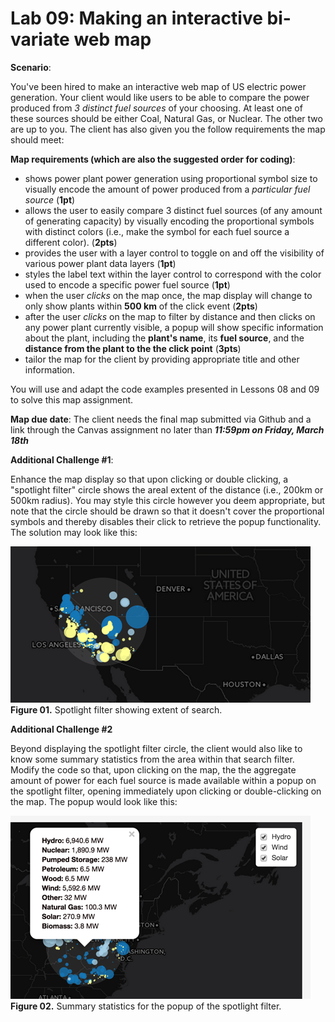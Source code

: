 # Lab 09: Making an interactive bi-variate web map

**Scenario**:

You've been hired to make an interactive web map of US electric power generation. Your client would like users to be able to compare the power produced from *3 distinct fuel sources* of your choosing. At least one of these sources should be either Coal, Natural Gas, or Nuclear. The other two are up to you. The client has also given you the follow requirements the map should meet:

**Map requirements (which are also the suggested order for coding)**:

* shows power plant power generation using proportional symbol size to visually encode the amount of power produced from a *particular fuel source*  (**1pt**)
* allows the user to easily compare 3 distinct fuel sources (of any amount of generating capacity) by visually encoding the proportional symbols with distinct colors (i.e., make the symbol for each fuel source a different color). (**2pts**)
* provides the user with a layer control to toggle on and off the visibility of various power plant data layers (**1pt**)
* styles the label text within the layer control to correspond with the color used to encode a specific power fuel source (**1pt**)
* when the user *clicks* on the map once, the map display will change to only show plants within **500 km** of the click event (**2pts**)
* after the user *clicks* on the map to filter by distance and then clicks on any power plant currently visible, a popup will show specific information about the plant, including the **plant's name**, its **fuel source**, and the **distance from the plant to the the click point** (**3pts**)
* tailor the map for the client by providing appropriate title and other information.

You will use and adapt the code examples presented in Lessons 08 and 09 to solve this map assignment.  

**Map due date**: The client needs the final map submitted via Github and a link through the Canvas assignment no later than ***11:59pm on Friday, March 18th***

**Additional Challenge #1**:

Enhance the map display so that upon clicking or double clicking, a "spotlight filter" circle shows the areal extent of the distance (i.e., 200km or 500km radius). You may style this circle however you deem appropriate, but note that the circle should be drawn so that it doesn't cover the proportional symbols and thereby disables their click to retrieve the popup functionality. The solution may look like this:

![Spotlight filter showing extent of search/filter radius](lab-09-graphics/spotlight-filter.png)  
**Figure 01.** Spotlight filter showing extent of search.

**Additional Challenge #2**

Beyond displaying the spotlight filter circle, the client would also like to know some summary statistics from the area within that search filter. Modify the code so that, upon clicking on the map, the the aggregate amount of power for each fuel source is made available within a popup on the spotlight filter, opening immediately upon clicking or double-clicking on the map. The popup would look like this:

![Summary statistics for the popup of the spotlight filter](lab-09-graphics/summary-popup.png)  
**Figure 02.** Summary statistics for the popup of the spotlight filter.




